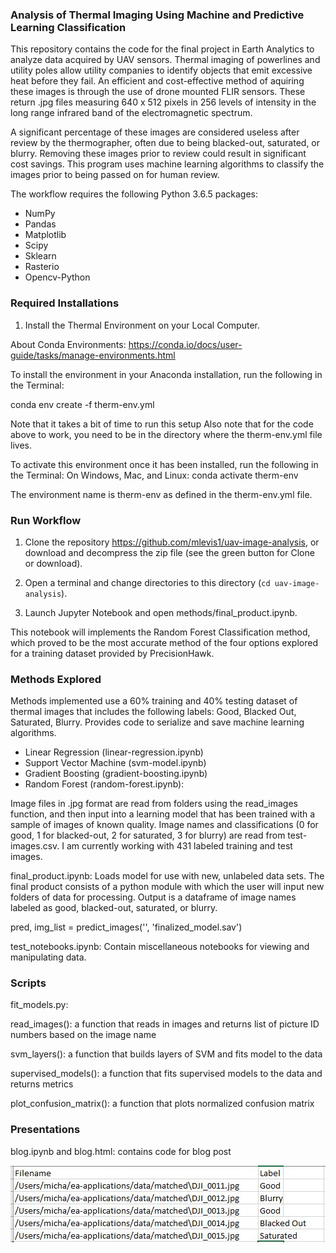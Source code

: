 ### Analysis of Thermal Imaging Using Machine and Predictive Learning Classification

This repository contains the code for the final project in Earth Analytics to analyze data acquired by UAV sensors. Thermal imaging of
powerlines and utility poles allow utility companies to identify objects that emit excessive heat before they fail. An efficient and cost-effective method of aquiring these images is through the use of drone mounted FLIR sensors. These return .jpg files measuring 640 x 512 pixels in 256 levels of intensity in the long range infrared band of the electromagnetic spectrum.

A significant percentage of these images are considered useless after review by the thermographer, often due to being blacked-out, saturated, or blurry. Removing these images prior to review could result in significant cost savings. This program uses machine
learning algorithms to classify the images prior to being passed on for human review. 

The workflow requires the following Python 3.6.5 packages: 
* NumPy 
* Pandas  
* Matplotlib 
* Scipy 
* Sklearn 
* Rasterio
* Opencv-Python

### Required Installations

1. Install the Thermal Environment on your Local Computer.

About Conda Environments: https://conda.io/docs/user-guide/tasks/manage-environments.html

To install the environment in your Anaconda installation, run the following in the Terminal:

conda env create -f therm-env.yml

Note that it takes a bit of time to run this setup
Also note that for the code above to work, you need to be in the directory where the therm-env.yml file lives.

To activate this environment once it has been installed, run the following in the Terminal: 
On Windows, Mac, and Linux: conda activate therm-env

The environment name is therm-env as defined in the therm-env.yml file.

### Run Workflow

1. Clone the repository https://github.com/mlevis1/uav-image-analysis, or download and decompress the zip file (see the green button for Clone or download). 

2. Open a terminal and change directories to this directory (`cd uav-image-analysis`).

3. Launch Jupyter Notebook and open methods/final_product.ipynb.

This notebook will implements the Random Forest Classification method, which proved to be the most accurate method of the four options explored for a training dataset provided by PrecisionHawk. 

### Methods Explored

Methods implemented use a 60% training and 40% testing dataset of thermal images that includes the following labels: Good, Blacked Out, Saturated, Blurry. Provides code to serialize and save machine learning algorithms.

* Linear Regression (linear-regression.ipynb)
* Support Vector Machine (svm-model.ipynb)
* Gradient Boosting (gradient-boosting.ipynb)
* Random Forest (random-forest.ipynb):

Image files in .jpg format are read from folders using the read_images function, and then input into a learning model that has been
trained with a sample of images of known quality. Image names and classifications (0 for good, 1 for blacked-out, 2 for saturated, 3 for blurry) are read from test-images.csv. I am currently working with 431 labeled training and test images.

final_product.ipynb: Loads model for use with new, unlabeled data sets. The final product consists of a python module with which the user will input new folders of data for processing. Output is a dataframe of image names labeled as good, blacked-out, saturated, or blurry. 

pred, img_list = predict_images('<your path here>', 'finalized_model.sav')

test_notebooks.ipynb: Contain miscellaneous notebooks for viewing and manipulating data.

### Scripts

fit_models.py: 

read_images(): a function that reads in images and returns list of picture ID numbers based on the image name

svm_layers(): a function that builds layers of SVM and fits model to the data
              
supervised_models(): a function that fits supervised models to the data and returns metrics
               
plot_confusion_matrix(): a function that plots normalized confusion matrix

### Presentations

blog.ipynb and blog.html: contains code for blog post



![](images/example.JPG)
